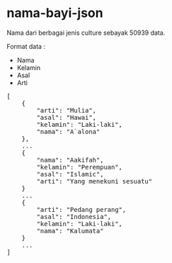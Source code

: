 # nama-bayi-json
Nama dari berbagai jenis culture sebayak 50939 data.

Format data :

 - Nama
 - Kelamin
 - Asal
 - Arti

<pre>
[
    {
        "arti": "Mulia",
        "asal": "Hawai",
        "kelamin": "Laki-laki",
        "nama": "A`alona"
    },
    ...
    {
        "nama": "Aakifah",
        "kelamin": "Perempuan",
        "asal": "Islamic",
        "arti": "Yang menekuni sesuatu"
    }
    ...
    {
        "arti": "Pedang perang",
        "asal": "Indonesia",
        "kelamin": "Laki-laki",
        "nama": "Kalumata"
    }
    ...
]
</pre>
